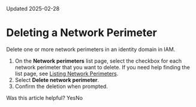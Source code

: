 Updated 2025-02-28
# Deleting a Network Perimeter
Delete one or more network perimeters in an identity domain in IAM.
  1. On the **Network perimeters** list page, select the checkbox for each network perimeter that you want to delete. If you need help finding the list page, see [Listing Network Perimeters](https://docs.oracle.com/en-us/iaas/Content/Identity/networkperimeters/listing_network_perimeters.htm#listing_network_perimeters "Retrieve a list of network perimeters.").
  2. Select **Delete network perimeter**.
  3. Confirm the deletion when prompted.


Was this article helpful?
YesNo

